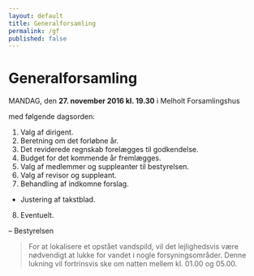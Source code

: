```yaml
---
layout: default
title: Generalforsamling
permalink: /gf
published: false
---
```


# Generalforsamling

MANDAG, den **27. november 2016 kl. 19.30** i Melholt Forsamlingshus

med følgende dagsorden:

1. Valg af dirigent.
2. Beretning om det forløbne år.
3. Det reviderede regnskab forelægges til godkendelse.
4. Budget for det kommende år fremlægges.
5. Valg af medlemmer og suppleanter til bestyrelsen.
6. Valg af revisor og suppleant.
7. Behandling af indkomne forslag.
* Justering af takstblad.
8. Eventuelt.

– Bestyrelsen

> For at lokalisere et opstået vandspild, vil det lejlighedsvis være nødvendigt at lukke for vandet i nogle forsyningsområder. Denne lukning vil fortrinsvis ske om natten mellem kl. 01.00 og 05.00.
